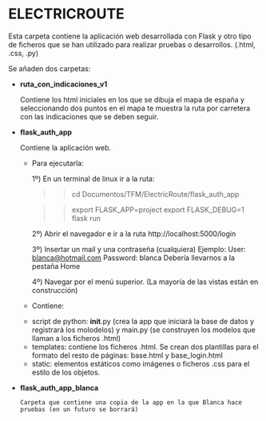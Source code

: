 # ELECTRICROUTE
Esta carpeta contiene la aplicación web desarrollada con Flask y otro tipo de ficheros que se han utilizado para realizar pruebas o desarrollos. (.html, .css, .py)

Se añaden dos carpetas:

- __ruta_con_indicaciones_v1__

	Contiene los html iniciales en los que se dibuja el mapa de españa y seleccionando dos puntos en el mapa te muestra la ruta por carretera con las indicaciones que se deben seguir. 

- __flask_auth_app__

	Contiene la aplicación web.

	* Para ejecutarla: 

		1º) En un terminal de linux ir a la ruta:
		>> cd Documentos/TFM/ElectricRoute/flask_auth_app

		>> export FLASK_APP=project
		>> export FLASK_DEBUG=1
		>> flask run

		2º) Abrir el navegador e ir a la ruta http://localhost:5000/login

		3º) Insertar un mail y una contraseña (cualquiera)
		Ejemplo: 
			User: blanca@hotmail.com
			Password: blanca
		Debería llevarnos a la pestaña Home

		4º) Navegar por el menú superior. (La mayoría de las vistas están en construcción)

	* Contiene:
	- script de python: __init__.py (crea la app que iniciará la base de datos y registrará los molodelos) y main.py (se construyen los modelos que llaman a los ficheros .html)
	- templates: contiene los ficheros .html. Se crean dos plantillas para el formato del resto de páginas: base.html y base_login.html
	- static: elementos estáticos como imágenes o ficheros .css para el estilo de los objetos.


- __flask_auth_app_blanca__

	  Carpeta que contiene una copia de la app en la que Blanca hace pruebas (en un futuro se borrará)
